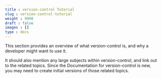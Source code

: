 ```yaml
---
title : version-control Tutorial
slug : version-control-tutorial
weight : 9998
draft : false
images : []
type : docs
---
```


This section provides an overview of what version-control is, and why a developer might want to use it.

It should also mention any large subjects within version-control, and link out to the related topics.  Since the Documentation for version-control is new, you may need to create initial versions of those related topics.

